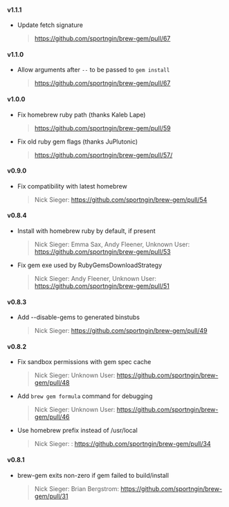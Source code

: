 #### v1.1.1

* Update fetch signature

  > https://github.com/sportngin/brew-gem/pull/67

#### v1.1.0

* Allow arguments after `--` to be passed to `gem install`

  > https://github.com/sportngin/brew-gem/pull/67

#### v1.0.0

* Fix homebrew ruby path (thanks Kaleb Lape)

  > https://github.com/sportngin/brew-gem/pull/59  

* Fix old ruby gem flags (thanks JuPlutonic)

  > https://github.com/sportngin/brew-gem/pull/57/

#### v0.9.0

* Fix compatibility with latest homebrew

  > Nick Sieger: https://github.com/sportngin/brew-gem/pull/54

#### v0.8.4

* Install with homebrew ruby by default, if present

  > Nick Sieger: Emma Sax, Andy Fleener, Unknown User: https://github.com/sportngin/brew-gem/pull/53

* Fix gem exe used by RubyGemsDownloadStrategy

  > Nick Sieger: Andy Fleener, Unknown User: https://github.com/sportngin/brew-gem/pull/51

#### v0.8.3

* Add --disable-gems to generated binstubs

  > Nick Sieger: https://github.com/sportngin/brew-gem/pull/49

#### v0.8.2

* Fix sandbox permissions with gem spec cache

  > Nick Sieger: Unknown User: https://github.com/sportngin/brew-gem/pull/48

* Add `brew gem formula` command for debugging

  > Nick Sieger: Unknown User: https://github.com/sportngin/brew-gem/pull/46

* Use homebrew prefix instead of /usr/local

  > Nick Sieger: : https://github.com/sportngin/brew-gem/pull/34

#### v0.8.1

* brew-gem exits non-zero if gem failed to build/install

  > Nick Sieger: Brian Bergstrom: https://github.com/sportngin/brew-gem/pull/31

